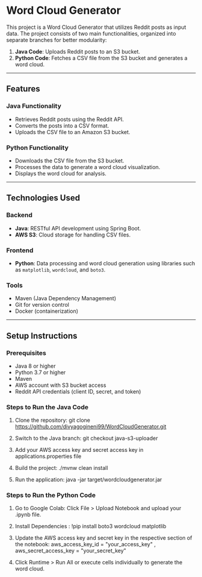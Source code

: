 # Word Cloud Generator

This project is a Word Cloud Generator that utilizes Reddit posts as input data. The project consists of two main functionalities, organized into separate branches for better modularity:

1. **Java Code**: Uploads Reddit posts to an S3 bucket.
2. **Python Code**: Fetches a CSV file from the S3 bucket and generates a word cloud.

---

## Features

### Java Functionality
- Retrieves Reddit posts using the Reddit API.
- Converts the posts into a CSV format.
- Uploads the CSV file to an Amazon S3 bucket.

### Python Functionality
- Downloads the CSV file from the S3 bucket.
- Processes the data to generate a word cloud visualization.
- Displays the word cloud for analysis.

---

## Technologies Used

### Backend
- **Java**: RESTful API development using Spring Boot.
- **AWS S3**: Cloud storage for handling CSV files.

### Frontend
- **Python**: Data processing and word cloud generation using libraries such as `matplotlib`, `wordcloud`, and `boto3`.

### Tools
- Maven (Java Dependency Management)
- Git for version control
- Docker (containerization)

---

## Setup Instructions

### Prerequisites
- Java 8 or higher
- Python 3.7 or higher
- Maven
- AWS account with S3 bucket access
- Reddit API credentials (client ID, secret, and token)

### Steps to Run the Java Code
1. Clone the repository: git clone https://github.com/divyagogineni99/WordCloudGenerator.git
  
2. Switch to the Java branch: git checkout java-s3-uploader
   
4. Add your AWS access key and secret access key in applications.properties file

5. Build the project: ./mvnw clean install

6. Run the application: java -jar target/wordcloudgenerator.jar

### Steps to Run the Python Code

1. Go to Google Colab: Click File > Upload Notebook and upload your .ipynb file.

3. Install Dependencies : !pip install boto3 wordcloud matplotlib

4. Update the AWS access key and secret key in the respective section of the notebook: aws_access_key_id = "your_access_key" , aws_secret_access_key = "your_secret_key"

5. Click Runtime > Run All or execute cells individually to generate the word cloud.
